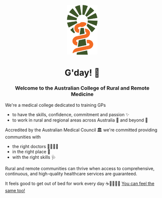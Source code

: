 <div align="center">  
  <img src="https://raw.githubusercontent.com/ACRRM/.github/main/profile/ACRRM_Logo_RGB_Marque_Full%20Colour.png" width="100px" />
  <h1>G'day! 🤠</h1>
  <h3>Welcome to the Australian College of Rural and Remote Medicine</h3>

</div>


We're a medical college dedicated to training GPs 
- to have the skills, confidence, commitment and passion ✨
- to work in rural and regional areas across Australia 🦘 and beyond 🐧

Accredited by the Australian Medical Council 🏛️ we're committed providing communities with
- the right doctors 👩‍⚕️👨‍⚕️ 
- in the right place 🏥
- with the right skills 🩺

Rural and remote communities can thrive when access to comprehensive, continuous, and high-quality healthcare services are guaranteed.

It feels good to get out of bed for work every day ☕👨‍💻👩‍💻 <a target=”_blank” rel="noopener noreferrer" href="https://www.acrrm.org.au/work-with-us/" >You can feel the same too!</a>

